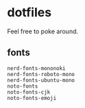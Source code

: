 # dotfiles

Feel free to poke around.


## fonts

```
nerd-fonts-mononoki
nerd-fonts-roboto-mono
nerd-fonts-ubuntu-mono
noto-fonts
noto-fonts-cjk
noto-fonts-emoji
```
